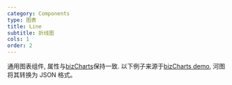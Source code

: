 ```yaml
---
category: Components
type: 图表
title: Line
subtitle: 折线图
cols: 1
order: 2
---
```



通用图表组件, 属性与[bizCharts](https://bizcharts.net/products/bizCharts)保持一致.
以下例子来源于[bizCharts demo](https://bizcharts.net/products/bizCharts/demo), 河图将其转换为 JSON 格式。
